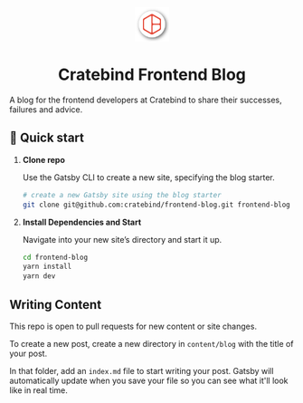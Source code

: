 <p align="center">
  <a href="https://www.cratebind.com">
    <img alt="Gatsby" src="./content/assets/profile-pic.png" width="60" />
  </a>
</p>
<h1 align="center">
  Cratebind Frontend Blog
</h1>

A blog for the frontend developers at Cratebind to share their successes, failures and advice.

## 🚀 Quick start

1.  **Clone repo**

    Use the Gatsby CLI to create a new site, specifying the blog starter.

    ```sh
    # create a new Gatsby site using the blog starter
    git clone git@github.com:cratebind/frontend-blog.git frontend-blog
    ```

1.  **Install Dependencies and Start**

    Navigate into your new site’s directory and start it up.

    ```sh
    cd frontend-blog
    yarn install
    yarn dev
    ```


## Writing Content

This repo is open to pull requests for new content or site changes.

To create a new post, create a new directory in `content/blog` with the title of your post.

In that folder, add an `index.md` file to start writing your post. Gatsby will automatically update when you save your file so you can see what it'll look like in real time.